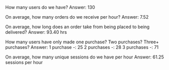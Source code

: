 How many users do we have?
Answer: 130

On average, how many orders do we receive per hour?
Answer: 7.52

On average, how long does an order take from being placed to being delivered?
Answer: 93.40 hrs

How many users have only made one purchase? Two purchases? Three+ purchases?
Answer: 1 purchase -: 25
        2 purchases -: 28
        3 purchases -: 71

On average, how many unique sessions do we have per hour
Answer: 61.25 sessions per hour